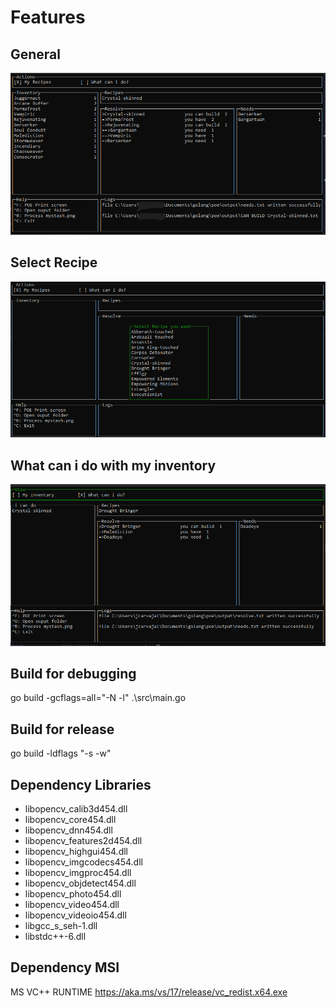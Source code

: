 # Features

## General
![TromArchemesis](./doc/poearchenemesis.png)

## Select Recipe
![TromArchemesis](./doc/selectrecipe.png)

## What can i do with my inventory
![TromArchemesis](./doc/whatcanido.png)

## Build for debugging
go build -gcflags=all="-N -l" .\src\main.go


## Build for release
go build -ldflags "-s -w"

## Dependency Libraries
* libopencv_calib3d454.dll
* libopencv_core454.dll
* libopencv_dnn454.dll
* libopencv_features2d454.dll
* libopencv_highgui454.dll
* libopencv_imgcodecs454.dll
* libopencv_imgproc454.dll
* libopencv_objdetect454.dll
* libopencv_photo454.dll
* libopencv_video454.dll
* libopencv_videoio454.dll
* libgcc_s_seh-1.dll
* libstdc++-6.dll

## Dependency MSI
MS VC++ RUNTIME
https://aka.ms/vs/17/release/vc_redist.x64.exe